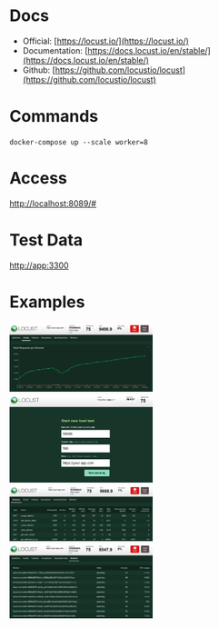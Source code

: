 # Docs

- Official: [https://locust.io/](https://locust.io/)
- Documentation: [https://docs.locust.io/en/stable/](https://docs.locust.io/en/stable/)
- Github: [https://github.com/locustio/locust](https://github.com/locustio/locust)

# Commands

`docker-compose up --scale worker=8`

# Access

[http://localhost:8089/#](http://localhost:8089/#)

# Test Data

[http://app:3300](http://app:3300)

# Examples
<img src="./docs/ui-screenshot-charts.png" width=50% height=50%>
<img src="./docs/ui-screenshot-start-test.png" width=50% height=50%>
<img src="./docs/ui-screenshot-stats.png" width=50% height=50%>
<img src="./docs/ui-screenshot-workers.png" width=50% height=50%>

